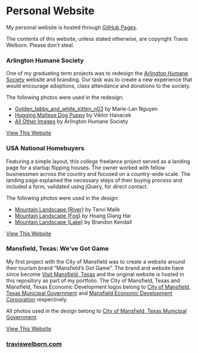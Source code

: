 Personal Website
==========

My personal website is hosted through <a href="https://pages.github.com" title="GitHub Pages">GitHub Pages</a>.

The contents of this website, unless stated otherwise, are copyright Travis Welborn. Please don&rsquo;t steal.

### Arlington Humane Society

One of my graduating term projects was to redesign the <a href="http://arlingtonhumanesociety.org" title="Arlington Humane Society">Arlington Humane Society</a>  website and branding. Our task was to create a new experience that would encourage adoptions, class attendance and donations to the society.

The following photos were used in the redesign:

<ul>
<li><a href="http://commons.wikimedia.org/wiki/File:Golden_tabby_and_white_kitten_n03.jpg" title="Golden_tabby_and_white_kitten_n03">Golden_tabby_and_white_kitten_n03</a> by Marie-Lan Nguyen</li>
<li><a href="http://picjumbo.com/hugging-maltese-dog-puppy/" title="Hugging Maltese Dog Puppy">Hugging Maltese Dog Puppy</a> by Viktor Hanacek</li>
<li><a href="http://arlingtonhumanesociety.org" title="Arlington Humane Society">All Other Images</a> by Arlington Humane Society</li>
</ul>

<a href="http://traviswelborn.com/humanesociety" title="View This Website">View This Website</a>

### USA National Homebuyers

Featuring a simple layout, this college freelance project served as a landing page for a startup flipping houses. The owner worked with fellow businessmen across the country and focused on a country-wide scale. The landing page explained the necessary steps of their buying process and included a form, validated using jQuery, for direct contact.

The following photos were used in the design:

<ul>
<li><a href="http://magdeleine.co/photo-tanvi-malik-n-76/" title="Mountain Landscape (River)">Mountain Landscape (River)</a> by Tanvi Malik</li>
<li><a href="http://magdeleine.co/photo-hoang-giang-hai-n-48/" title="Mountain Landscape (Fog)">Mountain Landscape (Fog)</a> by Hoang Giang Hai</li>
<li><a href="http://magdeleine.co/photo-brandon-kendall-n-72/" title="Mountain Landscape (Lake)">Mountain Landscape (Lake)</a> by Brandon Kendall</li>
</ul>

<a href="http://traviswelborn.com/nationalhomebuyers" title="View This Website">View This Website</a>

### Mansfield, Texas: We&rsquo;ve Got Game

My first project with the City of Mansfield was to create a website around their tourism brand &ldquo;Mansfield&rsquo;s Got Game&rdquo;. The brand and website have since become <a href="https://www.visitmansfieldtexas.com" title="Visit Mansfield, Texas">Visit Mansfield, Texas</a> and the original website is hosted in this repository as part of my portfolio. The City of Mansfield, Texas and Mansfield, Texas Economic Development logos belong to <a href="https://www.mansfieldtexas.gov" title="City of Mansfield, Texas Municipal Government">City of Mansfield, Texas Municipal Government</a> and <a href="https://www.mansfield-texas.com" title="Mansfield Economic Development Corporation">Mansfield Economic Development Corporation</a> respectively.

All photos used in the design belong to <a href="https://www.mansfieldtexas.gov" title="City of Mansfield, Texas Municipal Government">City of Mansfield, Texas Municipal Government</a>.

<a href="http://traviswelborn.com/wevegotgame" title="View This Website">View This Website</a>

### <a href="http://traviswelborn.com" title="Personal Site">traviswelborn.com</a>
